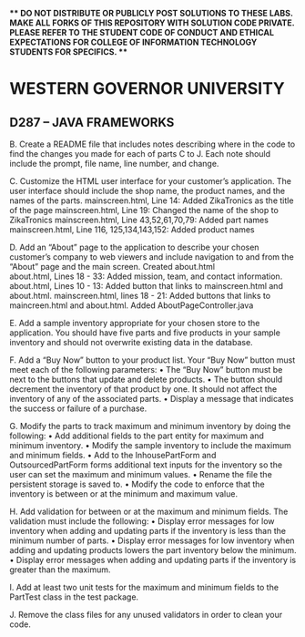 <strong>** DO NOT DISTRIBUTE OR PUBLICLY POST SOLUTIONS TO THESE LABS. MAKE ALL FORKS OF THIS REPOSITORY WITH SOLUTION CODE PRIVATE. PLEASE REFER TO THE STUDENT CODE OF CONDUCT AND ETHICAL EXPECTATIONS FOR COLLEGE OF INFORMATION TECHNOLOGY STUDENTS FOR SPECIFICS. ** </strong>

# WESTERN GOVERNOR UNIVERSITY 
## D287 – JAVA FRAMEWORKS
B.  Create a README file that includes notes describing where in the code to find the changes you made for each of parts C to J. Each note should include the prompt, file name, line number, and change.

C.  Customize the HTML user interface for your customer’s application. The user interface should include the shop name, the product names, and the names of the parts.
    mainscreen.html, Line 14: Added ZikaTronics as the title of the page
    mainscreen.html, Line 19: Changed the name of the shop to ZikaTronics
    mainscreen.html, Line 43,52,61,70,79: Added part names
    mainscreen.html, Line 116, 125,134,143,152: Added product names

D.  Add an “About” page to the application to describe your chosen customer’s company to web viewers and include navigation to and from the “About” page and the main screen.
    Created about.html    
    about.html, Lines 18 - 33: Added mission, team, and contact information. 
    about.html, Lines 10 - 13: Added button that links to mainscreen.html and about.html.
    mainscreen.html, lines 18 - 21: Added buttons that links to maincreen.html and about.html.
    Added AboutPageController.java

E.  Add a sample inventory appropriate for your chosen store to the application. You should have five parts and five products in your sample inventory and should not overwrite existing data in the database.

F.  Add a “Buy Now” button to your product list. Your “Buy Now” button must meet each of the following parameters: 
    •  The “Buy Now” button must be next to the buttons that update and delete products.
    •  The button should decrement the inventory of that product by one. It should not affect the inventory of any of the associated parts.
    •  Display a message that indicates the success or failure of a purchase.

G.  Modify the parts to track maximum and minimum inventory by doing the following:
    •  Add additional fields to the part entity for maximum and minimum inventory.
    •  Modify the sample inventory to include the maximum and minimum fields.
    •  Add to the InhousePartForm and OutsourcedPartForm forms additional text inputs for the inventory so the user can set the maximum and minimum values.
    •  Rename the file the persistent storage is saved to.
    •  Modify the code to enforce that the inventory is between or at the minimum and maximum value.

H.  Add validation for between or at the maximum and minimum fields. The validation must include the following:
    •  Display error messages for low inventory when adding and updating parts if the inventory is less than the minimum number of parts.
    •  Display error messages for low inventory when adding and updating products lowers the part inventory below the minimum.
    •  Display error messages when adding and updating parts if the inventory is greater than the maximum.

I.  Add at least two unit tests for the maximum and minimum fields to the PartTest class in the test package.

J.  Remove the class files for any unused validators in order to clean your code.

